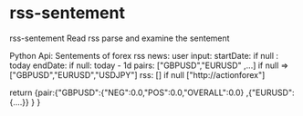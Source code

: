 # rss-sentement
 rss-sentement
 Read rss parse and examine the sentement
 
 Python Api:  Sentements of forex rss news:
user input: 
 startDate: if null : today
 endDate: if null: today - 1d
 pairs: ["GBPUSD","EURUSD" ,...] if null => ["GBPUSD","EURUSD","USDJPY"]
 rss: [] if null ["http://actionforex"]
 
 return {pair:{"GBPUSD":{"NEG":0.0,"POS":0.0,"OVERALL":0.0}
				,{"EURUSD":{....}}
			}
		}